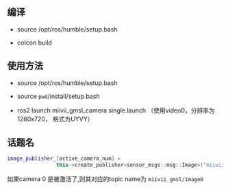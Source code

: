 ## 编译

- source /opt/ros/humble/setup.bash

- colcon build

## 使用方法

- source /opt/ros/humble/setup.bash

- source `pwd`/install/setup.bash

- ros2 launch miivii_gmsl_camera single.launch  （使用video0，分辨率为1280x720， 格式为UYVY）

## 话题名
```cpp
image_publisher_[active_camera_num] =
                this->create_publisher<sensor_msgs::msg::Image>("miivii_gmsl/image" + std::to_string(i), 10);
```

如果camera 0 是被激活了,则其对应的topic name为 `miivii_gmsl/image0`